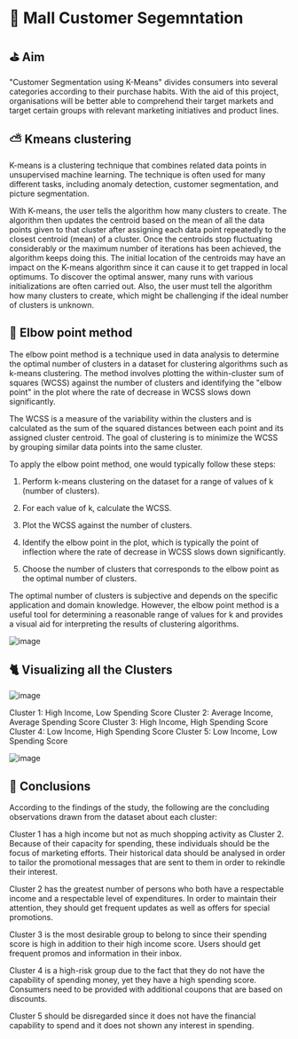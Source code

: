 
# 👘 Mall Customer Segemntation
## ⛳ Aim
"Customer Segmentation using K-Means" divides consumers into several categories according to their purchase habits. With the aid of this project, organisations will be better able to comprehend their target markets and target certain groups with relevant marketing initiatives and product lines.

## ⛅ Kmeans clustering
K-means is a clustering technique that combines related data points in unsupervised machine learning. The technique is often used for many different tasks, including anomaly detection, customer segmentation, and picture segmentation.

With K-means, the user tells the algorithm how many clusters to create. The algorithm then updates the centroid based on the mean of all the data points given to that cluster after assigning each data point repeatedly to the closest centroid (mean) of a cluster. Once the centroids stop fluctuating considerably or the maximum number of iterations has been achieved, the algorithm keeps doing this. The initial location of the centroids may have an impact on the K-means algorithm since it can cause it to get trapped in local optimums. To discover the optimal answer, many runs with various initializations are often carried out. Also, the user must tell the algorithm how many clusters to create, which might be challenging if the ideal number of clusters is unknown.

## 💪 Elbow point method
The elbow point method is a technique used in data analysis to determine the optimal number of clusters in a dataset for clustering algorithms such as k-means clustering. The method involves plotting the within-cluster sum of squares (WCSS) against the number of clusters and identifying the "elbow point" in the plot where the rate of decrease in WCSS slows down significantly.

The WCSS is a measure of the variability within the clusters and is calculated as the sum of the squared distances between each point and its assigned cluster centroid. The goal of clustering is to minimize the WCSS by grouping similar data points into the same cluster.

To apply the elbow point method, one would typically follow these steps:

1. Perform k-means clustering on the dataset for a range of values of k (number of clusters).

2. For each value of k, calculate the WCSS.

3. Plot the WCSS against the number of clusters.

4. Identify the elbow point in the plot, which is typically the point of inflection where the rate of decrease in WCSS slows down significantly.

5. Choose the number of clusters that corresponds to the elbow point as the optimal number of clusters.

The optimal number of clusters is subjective and depends on the specific application and domain knowledge. However, the elbow point method is a useful tool for determining a reasonable range of values for k and provides a visual aid for interpreting the results of clustering algorithms.

![image](https://user-images.githubusercontent.com/60544331/228570849-7fa1eeab-0149-42f8-aafd-eb9ae02fc286.png)


## 🐈 Visualizing all the Clusters

![image](https://user-images.githubusercontent.com/60544331/228571094-4cdf9a54-24b2-4b9b-838c-4bc0531fa6c2.png)


Cluster 1: High Income, Low Spending Score
Cluster 2: Average Income, Average Spending Score
Cluster 3: High Income, High Spending Score
Cluster 4: Low Income, High Spending Score
Cluster 5: Low Income, Low Spending Score


![image](https://user-images.githubusercontent.com/60544331/228571221-339fe5cd-b0aa-4666-a8bd-af6d45af566c.png)

## 📌 Conclusions
According to the findings of the study, the following are the concluding observations drawn from the dataset about each cluster:

Cluster 1 has a high income but not as much shopping activity as Cluster 2. Because of their capacity for spending, these individuals should be the focus of marketing efforts. Their historical data should be analysed in order to tailor the promotional messages that are sent to them in order to rekindle their interest.

Cluster 2 has the greatest number of persons who both have a respectable income and a respectable level of expenditures. In order to maintain their attention, they should get frequent updates as well as offers for special promotions.

Cluster 3 is the most desirable group to belong to since their spending score is high in addition to their high income score. Users should get frequent promos and information in their inbox.

Cluster 4 is a high-risk group due to the fact that they do not have the capability of spending money, yet they have a high spending score. Consumers need to be provided with additional coupons that are based on discounts.

Cluster 5 should be disregarded since it does not have the financial capability to spend and it does not shown any interest in spending.
